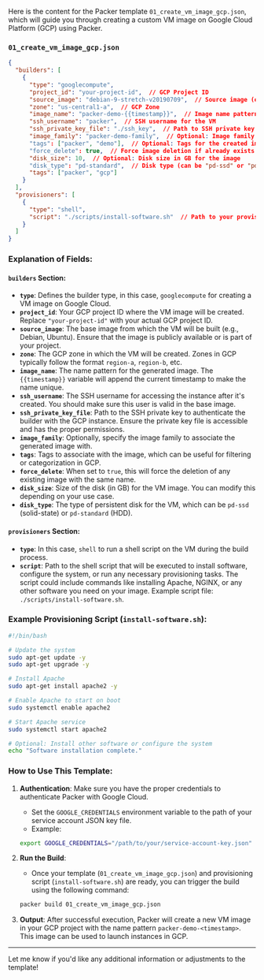 Here is the content for the Packer template `01_create_vm_image_gcp.json`, which will guide you through creating a custom VM image on Google Cloud Platform (GCP) using Packer.

### `01_create_vm_image_gcp.json`

```json
{
  "builders": [
    {
      "type": "googlecompute",
      "project_id": "your-project-id",  // GCP Project ID
      "source_image": "debian-9-stretch-v20190709",  // Source image (e.g., Debian, Ubuntu, CentOS)
      "zone": "us-central1-a",  // GCP Zone
      "image_name": "packer-demo-{{timestamp}}",  // Image name pattern
      "ssh_username": "packer",  // SSH username for the VM
      "ssh_private_key_file": "./ssh_key",  // Path to SSH private key (ensure key permissions are set)
      "image_family": "packer-demo-family",  // Optional: Image family to associate with the image
      "tags": ["packer", "demo"],  // Optional: Tags for the created image
      "force_delete": true,  // Force image deletion if already exists
      "disk_size": 10,  // Optional: Disk size in GB for the image
      "disk_type": "pd-standard",  // Disk type (can be "pd-ssd" or "pd-standard")
      "tags": ["packer", "gcp"]
    }
  ],
  "provisioners": [
    {
      "type": "shell",
      "script": "./scripts/install-software.sh"  // Path to your provisioning script (e.g., install software or configure the system)
    }
  ]
}
```

### Explanation of Fields:

#### `builders` Section:
- **`type`**: Defines the builder type, in this case, `googlecompute` for creating a VM image on Google Cloud.
- **`project_id`**: Your GCP project ID where the VM image will be created. Replace `"your-project-id"` with your actual GCP project ID.
- **`source_image`**: The base image from which the VM will be built (e.g., Debian, Ubuntu). Ensure that the image is publicly available or is part of your project.
- **`zone`**: The GCP zone in which the VM will be created. Zones in GCP typically follow the format `region-a`, `region-b`, etc.
- **`image_name`**: The name pattern for the generated image. The `{{timestamp}}` variable will append the current timestamp to make the name unique.
- **`ssh_username`**: The SSH username for accessing the instance after it's created. You should make sure this user is valid in the base image.
- **`ssh_private_key_file`**: Path to the SSH private key to authenticate the builder with the GCP instance. Ensure the private key file is accessible and has the proper permissions.
- **`image_family`**: Optionally, specify the image family to associate the generated image with.
- **`tags`**: Tags to associate with the image, which can be useful for filtering or categorization in GCP.
- **`force_delete`**: When set to `true`, this will force the deletion of any existing image with the same name.
- **`disk_size`**: Size of the disk (in GB) for the VM image. You can modify this depending on your use case.
- **`disk_type`**: The type of persistent disk for the VM, which can be `pd-ssd` (solid-state) or `pd-standard` (HDD).

#### `provisioners` Section:
- **`type`**: In this case, `shell` to run a shell script on the VM during the build process.
- **`script`**: Path to the shell script that will be executed to install software, configure the system, or run any necessary provisioning tasks. The script could include commands like installing Apache, NGINX, or any other software you need on your image. Example script file: `./scripts/install-software.sh`.

### Example Provisioning Script (`install-software.sh`):

```bash
#!/bin/bash

# Update the system
sudo apt-get update -y
sudo apt-get upgrade -y

# Install Apache
sudo apt-get install apache2 -y

# Enable Apache to start on boot
sudo systemctl enable apache2

# Start Apache service
sudo systemctl start apache2

# Optional: Install other software or configure the system
echo "Software installation complete."
```

### How to Use This Template:

1. **Authentication**: Make sure you have the proper credentials to authenticate Packer with Google Cloud.
   - Set the `GOOGLE_CREDENTIALS` environment variable to the path of your service account JSON key file.
   - Example:
   ```bash
   export GOOGLE_CREDENTIALS="/path/to/your/service-account-key.json"
   ```

2. **Run the Build**:
   - Once your template (`01_create_vm_image_gcp.json`) and provisioning script (`install-software.sh`) are ready, you can trigger the build using the following command:
   ```bash
   packer build 01_create_vm_image_gcp.json
   ```

3. **Output**: After successful execution, Packer will create a new VM image in your GCP project with the name pattern `packer-demo-<timestamp>`. This image can be used to launch instances in GCP.

---

Let me know if you'd like any additional information or adjustments to the template!